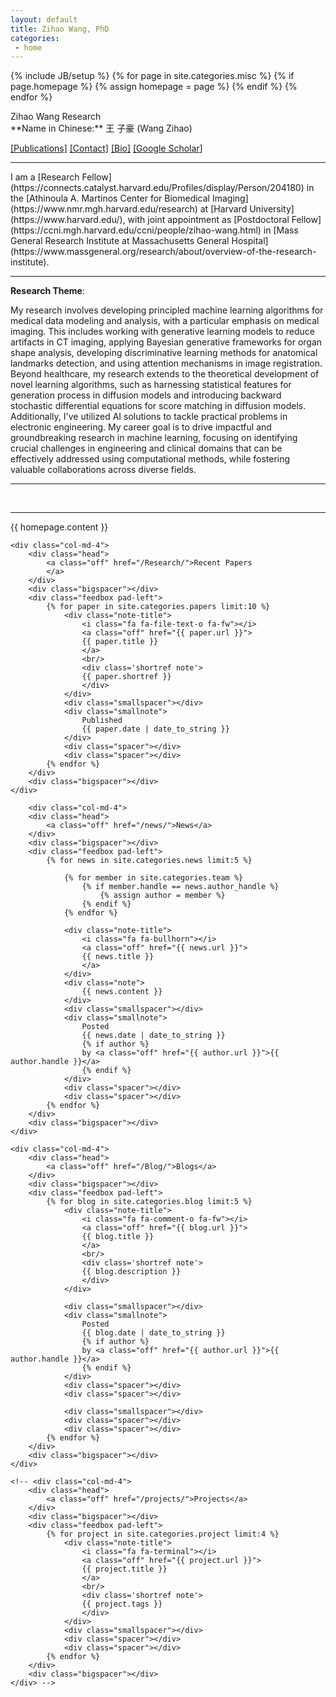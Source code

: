 ```yaml
---
layout: default
title: Zihao Wang, PhD
categories:
 - home
---
```

{% include JB/setup %}
{% for page in site.categories.misc %}
{% if page.homepage %}
	{% assign homepage = page %}
{% endif %}
{% endfor %}

<link rel="stylesheet" href="https://cdn.jsdelivr.net/gh/jpswalsh/academicons@1/css/academicons.min.css">

<div class="row">
	<div class="col-md-12">
		<!-- <object class="pull-left biglogo" data="assets/themes/lab/images/logo/logo-none.svg" type="image/svg+xml"></object> -->
		<div class="bigtitle logobox">
			Zihao Wang Research
		</div>
	</div>	
	
</div> 
**Name in Chinese:** 王 子豪 (Wang Zihao)

[//]: # ([ 王子豪 <i class="fa fa-soundcloud"></i>]&#40;https://soundcloud.com/zihao-wang/zihao-wang-name&#41;.)


[[Publications]](/Research/) [[Contact]](/team/zihao-wang) [[Bio]](/team/zihao-wang) [[Google Scholar<i class="ai ai-google-scholar"></i>]](https://scholar.google.com/citations?user=A_zik4EAAAAJ&hl=en) 


[//]: # ([[CV-overleaf]]&#40;https://www.overleaf.com/read/dbktqfjxccbv&#41; [[CV-pdf]]&#40;assets/pdfs/team/zihaowang_cv.pdf&#41;)
[//]: # ([[GitHub<i class="fa fa-github"></i>]]&#40;https://github.com/zihaowang?tab=activity&#41; [[Twitter<i class="fa fa-twitter"></i>]]&#40;https://twitter.com/zihaowang&#41;.)

[//]: # (The best way to contact me is email. Direction to my office is [here]&#40;assets/pdfs/team/zihaowang-office.pdf&#41;.)


<hr/>
I am a [Research Fellow](https://connects.catalyst.harvard.edu/Profiles/display/Person/204180) in the [Athinoula A. Martinos Center for Biomedical Imaging](https://www.nmr.mgh.harvard.edu/research) at [Harvard University](https://www.harvard.edu/), with joint appointment as [Postdoctoral Fellow](https://ccni.mgh.harvard.edu/ccni/people/zihao-wang.html) in [Mass General Research Institute at Massachusetts General Hospital](https://www.massgeneral.org/research/about/overview-of-the-research-institute). 

<hr/>

**Research Theme**:

My research involves developing principled machine learning algorithms for medical data modeling and analysis, with a particular emphasis on medical imaging. This includes working with generative learning models to reduce artifacts in CT imaging, applying Bayesian generative frameworks for organ shape analysis, developing discriminative learning methods for anatomical landmarks detection, and using attention mechanisms in image registration. Beyond healthcare, my research extends to the theoretical development of novel learning algorithms, such as harnessing statistical features for generation process in diffusion models and introducing backward stochastic differential equations for score matching in diffusion models. Additionally, I've utilized AI solutions to tackle practical problems in electronic engineering. My career goal is to drive impactful and groundbreaking research in machine learning, focusing on identifying crucial challenges in engineering and clinical domains that can be effectively addressed using computational methods, while fostering valuable collaborations across diverse fields.

[//]: # (**Keywords**:)

[//]: # ()
[//]: # (- *Statistical*: Hierarchical Bayesian models; Latent variable models; Nonparametric Bayes; Bayesian scalable computation; Causal inference; Reinforcement learning.)

[//]: # ()
[//]: # (- *Substantive*: Precision medicine; Wearable device data; Mobile health; Infectious diseases; Mental health; Electronic health records/claims data; Healthcare policy; Clinical trials; Just-in-time adaptive interventions for behaviorial and psychiatric research; Computational Social Science.)

<hr/>

<!-- **Postdoc Openning**

[//]: # (- **[Rolling Reviews: Postdoc Position on Statistical Methods to Individualize Care for Mental Health]&#40;https://docs.google.com/document/d/1Eq8VmqvYrF2Fqo5UxzjZbKQpJPnbZWxJTRYbL-6J19I/edit&#41;** -->


[//]: # (**Advising**: We are recruiting motivated and hard-working people interested in Bayesian methods and computation, graphical models, causal inference, sequential decision making, reinforcement learning and large-scale health data analytics. If you want to get involved, please [contact]&#40;/sayhi/&#41;. )


[//]: # (*Check this out and send me an email if interested in collaborating!*)

[//]: # ([**AI in Science Postdoctoral Fellowship Program**]&#40;https://midas.umich.edu/ai-in-science/&#41;; The program will pay a competitive salary &#40;$74,000 annually for 2022-23&#41; plus benefits. Travel to funder’s AI in Science events will also be covered.)


[//]: # (**Working Group**:)

[//]: # (- [__Michigan Statistics for Individualized-healthcare Lab &#40;MiSIL&#41;__ weekly meeting schedules]&#40;https://docs.google.com/spreadsheets/d/1CfHqh74SrGH5zuo8W_L_hAGdLJdt_9jLgaeBtoxYp88/edit?usp=sharing&#41;)

[//]: # (<!-- Past:)

[//]: # (- [__Statistical Learning and Computing Reading Group, Winter 2019__]&#40;/teaching/statistical_learning_reading_group&#41; -->)



[//]: # (<!-- * Bayesian hierarchical models: biomarkers, data integration, scalable computation, model-averaging;)

[//]: # (* Latent variable models: dynamics, measurement errors, local dependence, partial-identifiability; )

[//]: # (* Robust inference: bias reduction, efficiency enhancement by covariate-calibration, semiparametric locally efficient estimation, deductive inference;)

[//]: # (* Causal analysis of modern study designs;)

[//]: # (* Collaborations: mental health, infectious disease, autoimmune disease, medical diagnosis, epidemiology, health policy, cancer, mobile health, Just-in-time adaptive interventions for behaviorial and psychiatric research.)

[//]: # ( -->)

[//]: # (<hr/>)

[//]: # (I collaborate closely with )

[//]: # ()
[//]: # (- [Intern Health Study]&#40;https://www.srijan-sen-lab.com/intern-health-study&#41;)

[//]: # (- [openVA]&#40;https://openva.net/&#41;)

[//]: # (- [Data Science in Africa] - the [UZIMA-DS project]&#40;https://uzimadatascience.org/&#41;.)

[//]: # (- [D3 Lab: Data Science for Dynamic Intervention Decision-Making Lab]&#40;http://d3lab-isr.com/team/&#41;)

[//]: # ()
[//]: # (- [The Michigan Genomics Initiative]&#40;https://www.michigangenomics.org&#41;)

[//]: # (- [Precision Health Use Case: PROviding Mental Health Precision Treatment &#40;PROMPT&#41;]&#40;https://precisionhealth.umich.edu/workgroups/prompt/&#41;)

[//]: # (- [Cancer Control and Population Sciences, Rogel Cancer Center]&#40;http://www.mcancer.org/research/programs/cancer-control-and-population-sciences&#41;)

[//]: # ()
[//]: # (- [Rheumatology at Johns Hopkins]&#40;https://www.hopkinsrheumatology.org/research/rosen-casciola-lab/&#41;)

[//]: # (- [Hopkins inHealth]&#40;http://hopkinsinhealth.jhu.edu/&#41; methodology group)

[//]: # (- [International Vaccine Access Center &#40;IVAC&#41;]&#40;http://www.jhsph.edu/research/centers-and-institutes/ivac/&#41;)

<br />

<hr/>

<div class="row">
	<div class="col-md-12">
		<div class="head">
			{{ homepage.content }}
		</div>
	</div>				
</div>

<div class="row">
	

	
	<div class="col-md-4">
		<div class="head">
			<a class="off" href="/Research/">Recent Papers
			</a>
		</div>
		<div class="bigspacer"></div>
		<div class="feedbox pad-left">		
			{% for paper in site.categories.papers limit:10 %}
				<div class="note-title">
					<i class="fa fa-file-text-o fa-fw"></i>
					<a class="off" href="{{ paper.url }}">
					{{ paper.title }}
					</a>
					<br/>
					<div class='shortref note'>
					{{ paper.shortref }}
					</div>
				</div>
				<div class="smallspacer"></div>
				<div class="smallnote">
					Published
					{{ paper.date | date_to_string }}
				</div>
				<div class="spacer"></div>	
				<div class="spacer"></div>				
			{% endfor %}
		</div>
		<div class="bigspacer"></div>		
	</div>
	
    	<div class="col-md-4">
		<div class="head">
			<a class="off" href="/news/">News</a>
		</div>
		<div class="bigspacer"></div>
		<div class="feedbox pad-left">
			{% for news in site.categories.news limit:5 %}
			
				{% for member in site.categories.team %}
					{% if member.handle == news.author_handle %}
						{% assign author = member %}
					{% endif %}
				{% endfor %}		
				
				<div class="note-title">
					<i class="fa fa-bullhorn"></i>
					<a class="off" href="{{ news.url }}">
					{{ news.title }}
					</a>
				</div>
				<div class="note">
					{{ news.content }}
				</div>
				<div class="smallspacer"></div>
				<div class="smallnote">
					Posted
					{{ news.date | date_to_string }}
					{% if author %}
					by <a class="off" href="{{ author.url }}">{{ author.handle }}</a>
					{% endif %}						
				</div>
				<div class="spacer"></div>	
				<div class="spacer"></div>				
			{% endfor %}
		</div>
		<div class="bigspacer"></div>		
	</div>

	<div class="col-md-4">
		<div class="head">
			<a class="off" href="/Blog/">Blogs</a>
		</div>
		<div class="bigspacer"></div>
		<div class="feedbox pad-left">
			{% for blog in site.categories.blog limit:5 %}
				<div class="note-title">
					<i class="fa fa-comment-o fa-fw"></i>
					<a class="off" href="{{ blog.url }}">
					{{ blog.title }}
					</a>
					<br/>
					<div class='shortref note'>
					{{ blog.description }}
					</div>
				</div>
				
				<div class="smallspacer"></div>
				<div class="smallnote">
					Posted
					{{ blog.date | date_to_string }}
					{% if author %}
					by <a class="off" href="{{ author.url }}">{{ author.handle }}</a>
					{% endif %}						
				</div>
				<div class="spacer"></div>	
				<div class="spacer"></div>
				
				<div class="smallspacer"></div>
				<div class="spacer"></div>
				<div class="spacer"></div>
			{% endfor %}
		</div>
		<div class="bigspacer"></div>
	</div>
	
	<!-- <div class="col-md-4">
		<div class="head">
			<a class="off" href="/projects/">Projects</a>
		</div>
		<div class="bigspacer"></div>
		<div class="feedbox pad-left">
			{% for project in site.categories.project limit:4 %}
				<div class="note-title">
					<i class="fa fa-terminal"></i>
					<a class="off" href="{{ project.url }}">
					{{ project.title }}
					</a>
					<br/>
					<div class='shortref note'>
					{{ project.tags }}
					</div>
				</div>
				<div class="smallspacer"></div>
				<div class="spacer"></div>
				<div class="spacer"></div>
			{% endfor %}
		</div>
		<div class="bigspacer"></div>
	</div> -->


</div>

<div class="bigspacer"></div>

